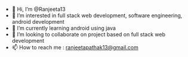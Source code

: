 - 👋 Hi, I’m @Ranjeeta13
- 👀 I’m interested in full stack web development, software engineering, android development
- 🌱 I’m currently learning android using java
- 💞️ I’m looking to collaborate on project based on full stack web development
- 📫 How to reach me : ranjeetapathak13@gmail.com



